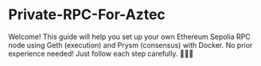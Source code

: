 # Private-RPC-For-Aztec
Welcome! This guide will help you set up your own Ethereum Sepolia RPC node using Geth (execution) and Prysm (consensus) with Docker. No prior experience needed! Just follow each step carefully. 🧑‍💻✨

